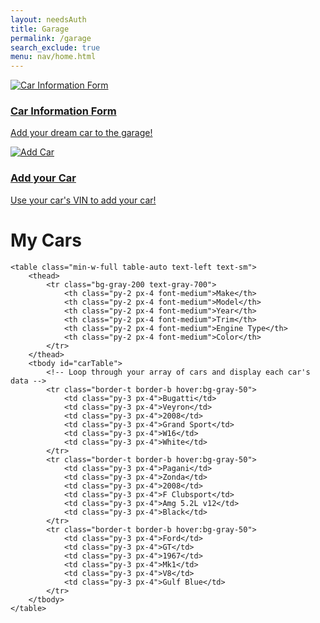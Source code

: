 ```yaml
---
layout: needsAuth
title: Garage
permalink: /garage
search_exclude: true
menu: nav/home.html 
---
```


<section id="featured-cars" class="pb-20 bg-gray-100 flex items-center justify-center">
    <div class="w-full grid grid-cols-2 gap-4">
        <!-- Car info card -->
        <a href="{{site.baseurl}}/car-info" class="w-full h-full bg-white rounded-lg shadow-lg overflow-hidden transform transition-transform duration-500 hover:shadow-inner">
            <img src="https://ymimg1.b8cdn.com/uploads/article/3588/pictures/2683140/Koenigsegg_Agera_RS_Naraya__5_.jpg" alt="Car Information Form" class="w-full h-3/4 object-cover">
            <div class="p-6">
                <h3 class="text-3xl font-bold mb-2">Car Information Form</h3>
                <p class="text-xl text-gray-700">Add your dream car to the garage!</p>
            </div>
        </a>
        <!-- Car info card -->
        <a href="{{site.baseurl}}/vinStore" class="w-full h-full bg-white rounded-lg shadow-lg overflow-hidden transform transition-transform duration-500 hover:shadow-inner">
            <img src="https://www.shutterstock.com/image-vector/add-new-car-icon-600nw-2086317895.jpg" alt="Add Car" class="w-full h-3/4 object-cover">
            <div class="p-6">
                <h3 class="text-3xl font-bold mb-2">Add your Car</h3>
                <p class="text-xl text-gray-700">Use your car's VIN to add your car!</p>
            </div>
        </a>
    </div>
</section>
<body class="bg-gray-100 py-8 px-4">

<div class="max-w-6xl mx-auto bg-white p-6 rounded-lg shadow-lg">
    <h1 class="text-3xl font-semibold text-center mb-6">My Cars</h1>

    <table class="min-w-full table-auto text-left text-sm">
        <thead>
            <tr class="bg-gray-200 text-gray-700">
                <th class="py-2 px-4 font-medium">Make</th>
                <th class="py-2 px-4 font-medium">Model</th>
                <th class="py-2 px-4 font-medium">Year</th>
                <th class="py-2 px-4 font-medium">Trim</th>
                <th class="py-2 px-4 font-medium">Engine Type</th>
                <th class="py-2 px-4 font-medium">Color</th>
            </tr>
        </thead>
        <tbody id="carTable">
            <!-- Loop through your array of cars and display each car's data -->
            <tr class="border-t border-b hover:bg-gray-50">
                <td class="py-3 px-4">Bugatti</td>
                <td class="py-3 px-4">Veyron</td>
                <td class="py-3 px-4">2008</td>
                <td class="py-3 px-4">Grand Sport</td>
                <td class="py-3 px-4">W16</td>
                <td class="py-3 px-4">White</td>
            </tr>
            <tr class="border-t border-b hover:bg-gray-50">
                <td class="py-3 px-4">Pagani</td>
                <td class="py-3 px-4">Zonda</td>
                <td class="py-3 px-4">2008</td>
                <td class="py-3 px-4">F Clubsport</td>
                <td class="py-3 px-4">Amg 5.2L v12</td>
                <td class="py-3 px-4">Black</td>
            </tr>
            <tr class="border-t border-b hover:bg-gray-50">
                <td class="py-3 px-4">Ford</td>
                <td class="py-3 px-4">GT</td>
                <td class="py-3 px-4">1967</td>
                <td class="py-3 px-4">Mk1</td>
                <td class="py-3 px-4">V8</td>
                <td class="py-3 px-4">Gulf Blue</td>
            </tr>
        </tbody>
    </table>
</div>

<script type="module">
    import { getUserCars, deleteCarById } from "{{site.baseurl}}/assets/js/api/userCar.js"

    const tableBody = document.getElementById("carTable")

     tableBody.innerHTML = '';

     const cars = await getUserCars()

    // Loop through each car and create a new row
    cars.forEach(car => {
        const row = document.createElement('tr');
        row.className = "border-t border-b hover:bg-gray-50";

        // Create and append each cell with car data
        const makeCell = document.createElement('td');
        makeCell.className = "py-3 px-4";
        makeCell.textContent = car.make;
        row.appendChild(makeCell);

        const modelCell = document.createElement('td');
        modelCell.className = "py-3 px-4";
        modelCell.textContent = car.model;
        row.appendChild(modelCell);

        const yearCell = document.createElement('td');
        yearCell.className = "py-3 px-4";
        yearCell.textContent = car.year;
        row.appendChild(yearCell);

        const trimCell = document.createElement('td');
        trimCell.className = "py-3 px-4";
        trimCell.textContent = car.trim;
        row.appendChild(trimCell);

        const engine_typeCell = document.createElement('td');
        engine_typeCell.className = "py-3 px-4";
        engine_typeCell.textContent = car.engine_type;
        row.appendChild(engine_typeCell);

        const colorCell = document.createElement('td');
        colorCell.className = "py-3 px-4";
        colorCell.textContent = car.color;
        row.appendChild(colorCell); 

        // Set a specific width for the delete cell (for example, 50px)
        deleteCell.style.width = "50px";
        row.appendChild(deleteCell);

        // Create the delete button
        const deleteBtn = document.createElement('input');
        deleteBtn.type = "image";
        deleteBtn.src = "{{site.baseurl}}/images/bin.png";

        deleteBtn.addEventListener('click', () => {
            const deleted = deleteCarById(car.id)
            if (deleted) {
                 window.location.reload()
            } 
        })

        // Set a more reasonable size for the button (for example, 24px by 24px)
        deleteBtn.style.width = "24px";
        deleteBtn.style.height = "24px";

        deleteCell.appendChild(deleteBtn);

        // Append the row to the table body
        tableBody.appendChild(row);
    });

    // Call the function to add rows when the page loads
    // window.onload = addCarRows;

</script>